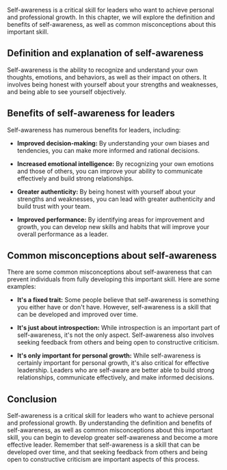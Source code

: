 
Self-awareness is a critical skill for leaders who want to achieve personal and professional growth. In this chapter, we will explore the definition and benefits of self-awareness, as well as common misconceptions about this important skill.

Definition and explanation of self-awareness
--------------------------------------------

Self-awareness is the ability to recognize and understand your own thoughts, emotions, and behaviors, as well as their impact on others. It involves being honest with yourself about your strengths and weaknesses, and being able to see yourself objectively.

Benefits of self-awareness for leaders
--------------------------------------

Self-awareness has numerous benefits for leaders, including:

* **Improved decision-making:** By understanding your own biases and tendencies, you can make more informed and rational decisions.

* **Increased emotional intelligence:** By recognizing your own emotions and those of others, you can improve your ability to communicate effectively and build strong relationships.

* **Greater authenticity:** By being honest with yourself about your strengths and weaknesses, you can lead with greater authenticity and build trust with your team.

* **Improved performance:** By identifying areas for improvement and growth, you can develop new skills and habits that will improve your overall performance as a leader.

Common misconceptions about self-awareness
------------------------------------------

There are some common misconceptions about self-awareness that can prevent individuals from fully developing this important skill. Here are some examples:

* **It's a fixed trait:** Some people believe that self-awareness is something you either have or don't have. However, self-awareness is a skill that can be developed and improved over time.

* **It's just about introspection:** While introspection is an important part of self-awareness, it's not the only aspect. Self-awareness also involves seeking feedback from others and being open to constructive criticism.

* **It's only important for personal growth:** While self-awareness is certainly important for personal growth, it's also critical for effective leadership. Leaders who are self-aware are better able to build strong relationships, communicate effectively, and make informed decisions.

Conclusion
----------

Self-awareness is a critical skill for leaders who want to achieve personal and professional growth. By understanding the definition and benefits of self-awareness, as well as common misconceptions about this important skill, you can begin to develop greater self-awareness and become a more effective leader. Remember that self-awareness is a skill that can be developed over time, and that seeking feedback from others and being open to constructive criticism are important aspects of this process.

